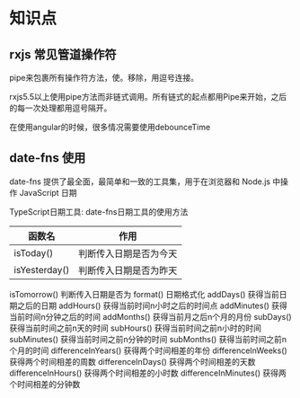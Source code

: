 # 知识点

## rxjs 常见管道操作符

pipe来包裹所有操作符方法，使。移除，用逗号连接。

rxjs5.5以上使用pipe方法而非链式调用。所有链式的起点都用Pipe来开始，之后的每一次处理都用逗号隔开。

在使用angular的时候，很多情况需要使用debounceTime

## date-fns 使用
date-fns 提供了最全面，最简单和一致的工具集，用于在浏览器和 Node.js 中操作 JavaScript 日期

TypeScript日期工具: date-fns日期工具的使用方法


函数名 |	作用
-|-
isToday() |	判断传入日期是否为今天
isYesterday() |	判断传入日期是否为昨天
isTomorrow()	判断传入日期是否为
format()	日期格式化
addDays()	获得当前日期之后的日期
addHours()	获得当前时间n小时之后的时间点
addMinutes()	获得当前时间n分钟之后的时间
addMonths()	获得当前月之后n个月的月份
subDays()	获得当前时间之前n天的时间
subHours()	获得当前时间之前n小时的时间
subMinutes()	获得当前时间之前n分钟的时间
subMonths()	获得当前时间之前n个月的时间
differenceInYears()	获得两个时间相差的年份
differenceInWeeks()	获得两个时间相差的周数
differenceInDays()	获得两个时间相差的天数
differenceInHours()	获得两个时间相差的小时数
differenceInMinutes()	获得两个时间相差的分钟数


